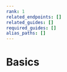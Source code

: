 ```yaml
---
rank: 1
related_endpoints: []
related_guides: []
required_guides: []
alias_paths: []
---
```


# Basics
